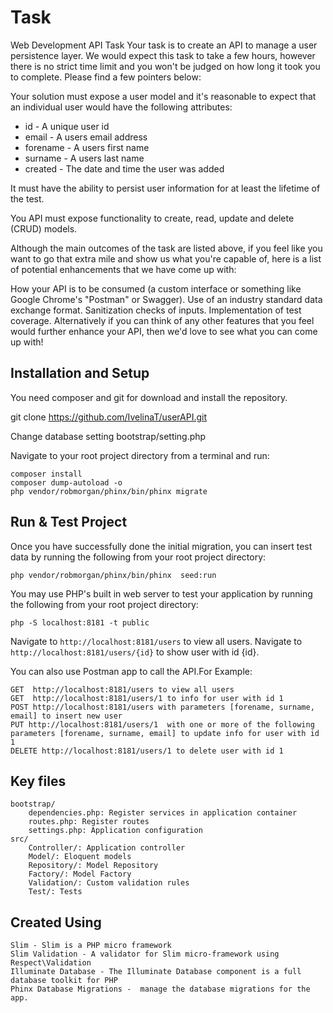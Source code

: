 
Task
===
Web Development API Task
Your task is to create an API to manage a user persistence layer.
We would expect this task to take a few hours, however there is no strict time limit and you won't be judged on how long it took you to complete. Please find a few pointers below:

Your solution must expose a user model and it's reasonable to expect that an individual user would have the following attributes:

 - id - A unique user id
 - email - A users email address
 - forename - A users first name
 - surname - A users last name
 - created - The date and time the user was added

It must have the ability to persist user information for at least the lifetime of the test.

You API must expose functionality to create, read, update and delete (CRUD) models.

Although the main outcomes of the task are listed above, if you feel like you want to go that extra mile and show us what you're capable of, here is a list of potential enhancements that we have come up with:

How your API is to be consumed (a custom interface or something like Google Chrome's "Postman" or Swagger).
Use of an industry standard data exchange format.
Sanitization checks of inputs.
Implementation of test coverage.
Alternatively if you can think of any other features that you feel would further enhance your API, then we'd love to see what you can come up with!

Installation and Setup
----------------

You need composer and git for download and install the repository.

 git clone https://github.com/IvelinaT/userAPI.git

Change database setting bootstrap/setting.php

Navigate to your root project directory from a terminal and run:
```
composer install
composer dump-autoload -o
php vendor/robmorgan/phinx/bin/phinx migrate
```

Run & Test Project
----------------
Once you have successfully done the initial migration, you can insert test data by running the following from your root project directory:
```
php vendor/robmorgan/phinx/bin/phinx  seed:run
```
You may use PHP's built in web server to test your application by running the following from your root project directory:
```
php -S localhost:8181 -t public
```

Navigate to ```http://localhost:8181/users``` to view all users.
Navigate to ```http://localhost:8181/users/{id}``` to show user with id {id}.

You can also use Postman app to call the API.For Example:
```
GET  http://localhost:8181/users to view all users
GET  http://localhost:8181/users/1 to info for user with id 1
POST http://localhost:8181/users with parameters [forename, surname, email] to insert new user
PUT http://localhost:8181/users/1  with one or more of the following parameters [forename, surname, email] to update info for user with id 1
DELETE http://localhost:8181/users/1 to delete user with id 1
```

Key files
----------------
    bootstrap/
        dependencies.php: Register services in application container
        routes.php: Register routes
        settings.php: Application configuration
    src/
        Controller/: Application controller
        Model/: Eloquent models
        Repository/: Model Repository
        Factory/: Model Factory
        Validation/: Custom validation rules
        Test/: Tests


Created Using
----------------
    Slim - Slim is a PHP micro framework
    Slim Validation - A validator for Slim micro-framework using Respect\Validation
    Illuminate Database - The Illuminate Database component is a full database toolkit for PHP
    Phinx Database Migrations -  manage the database migrations for the app.

